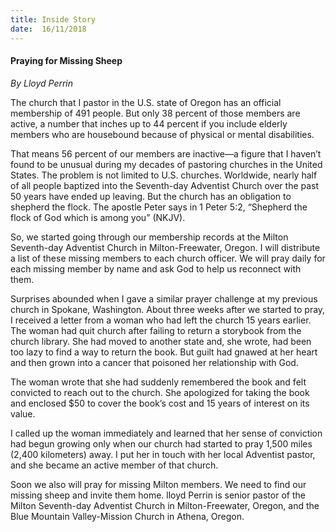 ```yaml
---
title: Inside Story
date:  16/11/2018
---
```


#### Praying for Missing Sheep

_By Lloyd Perrin_

The church that I pastor in the U.S. state of Oregon has an official membership of 491 people. But only 38 percent of those members are active, a number that inches up to 44 percent if you include elderly members who are housebound because of physical or mental disabilities.

That means 56 percent of our members are inactive—a figure that I haven’t found to be unusual during my decades of pastoring churches in the United States. The problem is not limited to U.S. churches. Worldwide, nearly half of all people baptized into the Seventh-day Adventist Church over the past 50 years have ended up leaving. But the church has an obligation to shepherd the flock. The apostle Peter says in 1 Peter 5:2, “Shepherd the flock of God which is among you” (NKJV).

So, we started going through our membership records at the Milton Seventh-day Adventist Church in Milton-Freewater, Oregon. I will distribute a list of these missing members to each church officer. We will pray daily for each missing member by name and ask God to help us reconnect with them.

Surprises abounded when I gave a similar prayer challenge at my previous church in Spokane, Washington. About three weeks after we started to pray, I received a letter from a woman who had left the church 15 years earlier. The woman had quit church after failing to return a storybook from the church library. She had moved to another state and, she wrote, had been too lazy to find a way to return the book. But guilt had gnawed at her heart and then grown into a cancer that poisoned her relationship with God.

The woman wrote that she had suddenly remembered the book and felt convicted to reach out to the church. She apologized for taking the book and enclosed $50 to cover the book’s cost and 15 years of interest on its value.

I called up the woman immediately and learned that her sense of conviction had begun growing only when our church had started to pray 1,500 miles (2,400 kilometers) away. I put her in touch with her local Adventist pastor, and she became an active member of that church.

Soon we also will pray for missing Milton members. We need to find our missing sheep and invite them home. lloyd Perrin is senior pastor of the Milton Seventh-day Adventist Church in Milton-Freewater, Oregon, and the Blue Mountain Valley-Mission Church in Athena, Oregon.